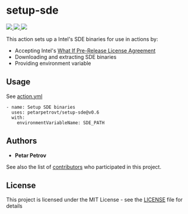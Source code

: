 # setup-sde

<p align="left">
    <a href="https://github.com/petarpetrovt/setup-sde/actions?query=workflow%3ABuild" alt="Contributors">
        <img src="https://github.com/petarpetrovt/setup-sde/workflows/Build/badge.svg?branch=master" />
    </a>
    <a href="https://github.com/petarpetrovt/setup-sde/graphs/contributors" alt="Contributors">
        <img src="https://img.shields.io/github/contributors/petarpetrovt/setup-sde" />
    </a>
    <a href="https://github.com/petarpetrovt/setup-sde/pulse" alt="Activity">
        <img src="https://img.shields.io/github/commit-activity/m/petarpetrovt/setup-sde" />
    </a>
</p>

This action sets up a Intel's SDE binaries for use in actions by:

* Accepting Intel's [What If Pre-Release License Agreement](https://software.intel.com/protected-download/267266/144917)
* Downloading and extracting SDE binaries
* Providing environment variable

## Usage

See [action.yml](action.yml)

```
- name: Setup SDE binaries
  uses: petarpetrovt/setup-sde@v0.6
  with:
    environmentVariableName: SDE_PATH
```

## Authors

* **Petar Petrov**

See also the list of [contributors](https://github.com/SharpPTP/setup-sde/graphs/contributors) who participated in this project.

## License

This project is licensed under the MIT License - see the [LICENSE](LICENSE) file for details
